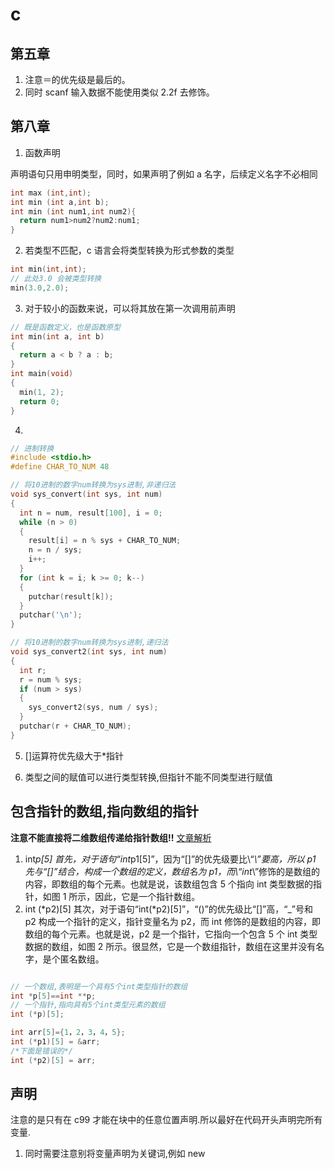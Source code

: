 # c

## 第五章

1. 注意＝的优先级是最后的。
2. 同时 scanf 输入数据不能使用类似 2.2f 去修饰。

## 第八章

1. 函数声明

声明语句只用申明类型，同时，如果声明了例如 a 名字，后续定义名字不必相同

```c
int max (int,int);
int min (int a,int b);
int min (int num1,int num2){
  return num1>num2?num2:num1;
}
```

2. 若类型不匹配，c 语言会将类型转换为形式参数的类型

```c
int min(int,int);
// 此处3.0 会被类型转换
min(3.0,2.0);
```

3. 对于较小的函数来说，可以将其放在第一次调用前声明

```c
// 既是函数定义，也是函数原型
int min(int a, int b)
{
  return a < b ? a : b;
}
int main(void)
{
  min(1, 2);
  return 0;
}
```

4.

```c
// 进制转换
#include <stdio.h>
#define CHAR_TO_NUM 48

// 将10进制的数字num转换为sys进制,非递归法
void sys_convert(int sys, int num)
{
  int n = num, result[100], i = 0;
  while (n > 0)
  {
    result[i] = n % sys + CHAR_TO_NUM;
    n = n / sys;
    i++;
  }
  for (int k = i; k >= 0; k--)
  {
    putchar(result[k]);
  }
  putchar('\n');
}

// 将10进制的数字num转换为sys进制,递归法
void sys_convert2(int sys, int num)
{
  int r;
  r = num % sys;
  if (num > sys)
  {
    sys_convert2(sys, num / sys);
  }
  putchar(r + CHAR_TO_NUM);
}
```

5. []运算符优先级大于\*指针

6. 类型之间的赋值可以进行类型转换,但指针不能不同类型进行赋值

## 包含指针的数组,指向数组的指针

**注意不能直接将二维数组传递给指针数组!!**
[文章解析](http://c.biancheng.net/view/335.html)

1. int*p[5]
   首先，对于语句“int*p1[5]”，因为“[]”的优先级要比\“_\”要高，所以 p1 先与“[]”结合，构成一个数组的定义，数组名为 p1，而\“int_\”修饰的是数组的内容，即数组的每个元素。也就是说，该数组包含 5 个指向 int 类型数据的指针，如图 1 所示，因此，它是一个指针数组。
2. int (\*p2)[5]
   其次，对于语句“int(\*p2)[5]”，“()”的优先级比“[]”高，“\_”号和 p2 构成一个指针的定义，指针变量名为 p2，而 int 修饰的是数组的内容，即数组的每个元素。也就是说，p2 是一个指针，它指向一个包含 5 个 int 类型数据的数组，如图 2 所示。很显然，它是一个数组指针，数组在这里并没有名字，是个匿名数组。

```c

// 一个数组,表明是一个具有5个int类型指针的数组
int *p[5]==int **p;
// 一个指针,指向具有5个int类型元素的数组
int (*p)[5];

int arr[5]={1，2，3，4，5};
int (*p1)[5] = &arr;
/*下面是错误的*/
int (*p2)[5] = arr;
```

## 声明

注意的是只有在 c99 才能在块中的任意位置声明.所以最好在代码开头声明完所有变量.

1. 同时需要注意别将变量声明为关键词,例如 new
